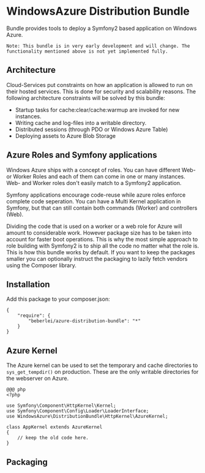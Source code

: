 # WindowsAzure Distribution Bundle

Bundle provides tools to deploy a Symfony2 based application on Windows Azure.

    Note: This bundle is in very early development and will change. The functionality mentioned above is not yet implemented fully.

## Architecture

Cloud-Services put constraints on how an application is allowed to run on their hosted services. This is done for security and scalability reasons. The following architecture constraints will be solved by this bundle:

* Startup tasks for cache:clear/cache:warmup are invoked for new instances.
* Writing cache and log-files into a writable directory.
* Distributed sessions (through PDO or Windows Azure Table)
* Deploying assets to Azure Blob Storage

## Azure Roles and Symfony applications

Windows Azure ships with a concept of roles. You can have different Web- or Worker Roles and each of them can come in one or many instances. Web- and Worker roles don't easily match to a Symfony2 application.

Symfony applications encourage code-reuse while azure roles enforce complete code seperation. You can have a Multi Kernel application in Symfony, but that can still contain both commands (Worker) and controllers (Web).

Dividing the code that is used on a worker or a web role for Azure will amount to considerable work. However package size has to be taken into account for faster boot operations. This is why the most simple approach to role building with Symfony2 is to ship all the code no matter what the role is. This is how this bundle works by default. If you want to keep the packages smaller you can optionally instruct the packaging to lazily fetch vendors using the Composer library.

## Installation

Add this package to your composer.json:

    {
        "require": {
            "beberlei/azure-distribution-bundle": "*"
        }
    }

## Azure Kernel

The Azure kernel can be used to set the temporary and cache directories to `sys_get_tempdir()` on production. These are the only writable directories for the webserver on Azure.

    @@@ php
    <?php

    use Symfony\Component\HttpKernel\Kernel;
    use Symfony\Component\Config\Loader\LoaderInterface;
    use WindowsAzure\DistributionBundle\HttpKernel\AzureKernel;

    class AppKernel extends AzureKernel
    {
        // keep the old code here.
    }

## Packaging
